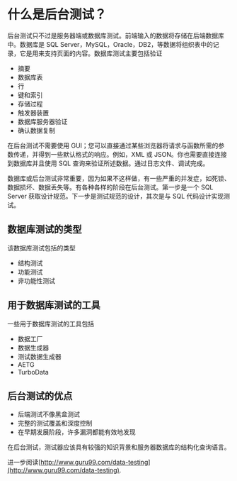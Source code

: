 # 什么是后台测试？

后台测试只不过是服务器端或数据库测试。前端输入的数据将存储在后端数据库中。数据库是 SQL Server，MySQL，Oracle，DB2，等数据将组织表中的记录，它是用来支持页面的内容。数据库测试主要包括验证

- 摘要
- 数据库表
- 行
- 键和索引
- 存储过程
- 触发器装置
- 数据库服务器验证
- 确认数据复制

在后台测试不需要使用 GUI；您可以直接通过某些浏览器将请求与函数所需的参数传递，并得到一些默认格式的响应。例如，XML 或 JSON。你也需要直接连接到数据库并且使用 SQL 查询来验证所述数据。通过日志文件、调试完成。

数据库或后台测试非常重要，因为如果不这样做，有一些严重的并发症，如死锁、数据损坏、数据丢失等。有各种各样的阶段在后台测试。第一步是一个 SQL Server 获取设计规范。下一步是测试规范的设计，其次是与 SQL 代码设计实现测试。

## 数据库测试的类型

该数据库测试包括的类型

- 结构测试
- 功能测试
- 非功能性测试

## 用于数据库测试的工具

一些用于数据库测试的工具包括

- 数据工厂
- 数据生成器
- 测试数据生成器
- AETG
- TurboData

## 后台测试的优点

- 后端测试不像黑盒测试
- 完整的测试覆盖和深度控制
- 在早期发展阶段，许多漏洞都能有效地发现

在后台测试，测试器应该具有较强的知识背景和服务器数据库的结构化查询语言。

进一步阅读[http://www.guru99.com/data-testing](http://www.guru99.com/data-testing). 
